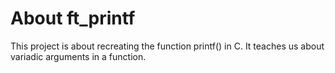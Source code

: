 # About ft_printf

This project is about recreating the function printf() in C. It teaches us about variadic arguments in a function. 
